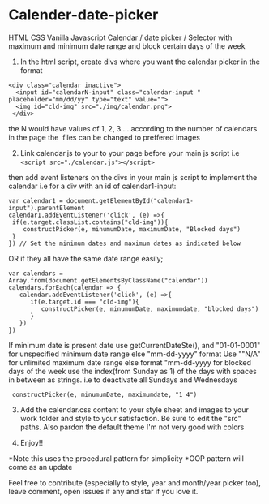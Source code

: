 # Calender-date-picker
HTML CSS Vanilla Javascript Calendar / date picker / Selector with maximum and minimum date range and block certain days of the week 
1. In the html script, create divs where you want the calendar picker in the format

````
<div class="calendar inactive"> 
  <input id="calendarN-input" class="calendar-input " placeholder="mm/dd/yy" type="text" value="">
  <img id="cld-img" src="./img/calendar.png">
 </div> 
 ````

the N would have values of 1, 2, 3.... according to the number of calendars in the page
the <img> files can be changed to preffered images

2. Link calendar.js to your to your page before your main js script
i.e
````<script src="./calendar.js"></script>````

 then add event listeners on the divs in your main js script to implement the calendar
i.e for a div with an id of calendar1-input: 
````
var calendar1 = document.getElementById("calendar1-input").parentElement
calendar1.addEventListener('click', (e) =>{    
 if(e.target.classList.contains("cld-img")){
    constructPicker(e, minumumDate, maximumDate, "Blocked days")
 }             
}) // Set the minimum dates and maximum dates as indicated below
````
OR
if they all have the same date range easily;
````
var calendars = Array.from(document.getElementsByClassName("calendar"))
calendars.forEach(calendar => {
   calendar.addEventListener('click', (e) =>{      
      if(e.target.id === "cld-img"){
         constructPicker(e, minumumDate, maximumdate, "blocked days")
      }             
   })  
})  
````

If minimum date is present date use getCurrentDateSte(), and "01-01-0001" for unspecified minimum date range else "mm-dd-yyyy" format
Use ""N/A" for unlimited maximum date range else format "mm-dd-yyyy
for blocked days of the week use the index(from Sunday as 1) of the days with spaces in between as strings. i.e to deactivate all Sundays and Wednesdays
````
 constructPicker(e, minumumDate, maximumdate, "1 4")
 ````

3. Add the calendar.css content to your style sheet and images to your work folder and style to your satisfaction. Be sure to edit the "src" paths. Also pardon the default theme I'm not very good with colors

4. Enjoy!!

*Note this uses the procedural pattern for simplicity
*OOP pattern will come as an update

Feel free to contribute (especially to style, year and month/year picker too), leave comment, open issues if any and star if you love it.
